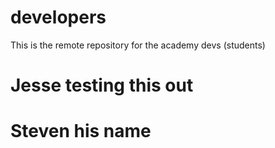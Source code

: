 # developers

This is the remote repository for the academy devs (students)

# Jesse testing this out

# Steven his name

